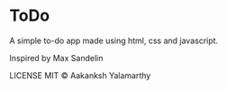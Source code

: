 # ToDo
A simple to-do app made using html, css and javascript.

Inspired by Max Sandelin

LICENSE
MIT © Aakanksh Yalamarthy
